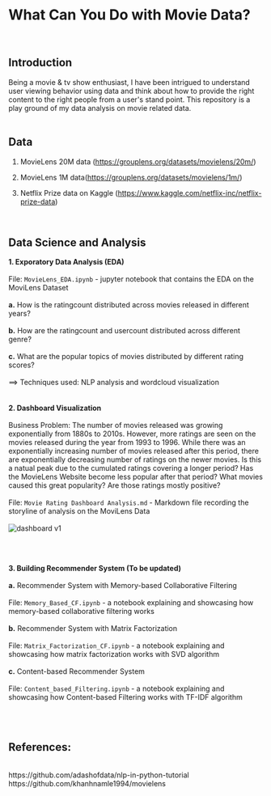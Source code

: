 # What Can You Do with Movie Data?
<br>

## Introduction

Being a movie & tv show enthusiast, I have been intrigued to understand user viewing behavior using data and think about how to provide the right content to the right people from a user's stand point. This repository is a play ground of my data analysis on movie related data. 
<br>
<br>

## Data
1. MovieLens 20M data (https://grouplens.org/datasets/movielens/20m/)

2. MovieLens 1M data(https://grouplens.org/datasets/movielens/1m/)

3. Netflix Prize data on Kaggle (https://www.kaggle.com/netflix-inc/netflix-prize-data)

<br>

## Data Science and Analysis

**1. Exporatory Data Analysis (EDA)**
<br>
<br>
File: `MovieLens_EDA.ipynb` - jupyter notebook that contains the EDA on the MoviLens Dataset
<br>
<br>
**a.** How is the ratingcount distributed across movies released in different years?
<br>
<br>
**b.** How are the ratingcount and usercount distributed across different genre?
<br>
<br>
**c.** What are the popular topics of movies distributed by different rating scores? <br>
<br>
==> Techniques used: NLP analysis and wordcloud visualization
<br>
<br>
<br>
**2. Dashboard Visualization**
<br>
<br>
Business Problem: The number of movies released was growing exponentially from 1880s to 2010s. However, more ratings are seen on the movies released during the year from 1993 to 1996. While there was an exponentially increasing number of movies released after this period, there are exponentially decreasing number of ratings on the newer movies. Is this a natual peak due to the cumulated ratings covering a longer period?  Has the MovieLens Website become less popular after that period? What movies caused this great popularity? Are those ratings mostly positive?
<br>
<br>
File: `Movie Rating Dashboard Analysis.md` - Markdown file recording the storyline of analysis on the MoviLens Data
<br>
<br>
![dashboard v1](https://github.com/Olliang/All-About-Movie-Data/blob/master/images/MovieLens_Dashboard%20v2-4.PNG)

<br>
<br>

**3. Building Recommender System (To be updated)**
<br>
<br>
**a.** Recommender System with Memory-based Collaborative Filtering 
<br>
<br>
File: `Memory_Based_CF.ipynb` - a notebook explaining and showcasing how memory-based collaborative filtering works
<br>
<br>
**b.** Recommender System with Matrix Factorization
<br>
<br>
File: `Matrix_Factorization_CF.ipynb` - a notebook explaining and showcasing how matrix factorization works with SVD algorithm
<br>
<br>
**c.** Content-based Recommender System 
<br>
<br>
File: `Content_based_Filtering.ipynb` - a notebook explaining and showcasing how Content-based Filtering works with TF-IDF algorithm

<br>
<br>

## References:
<br>
https://github.com/adashofdata/nlp-in-python-tutorial <br>
https://github.com/khanhnamle1994/movielens <br>


